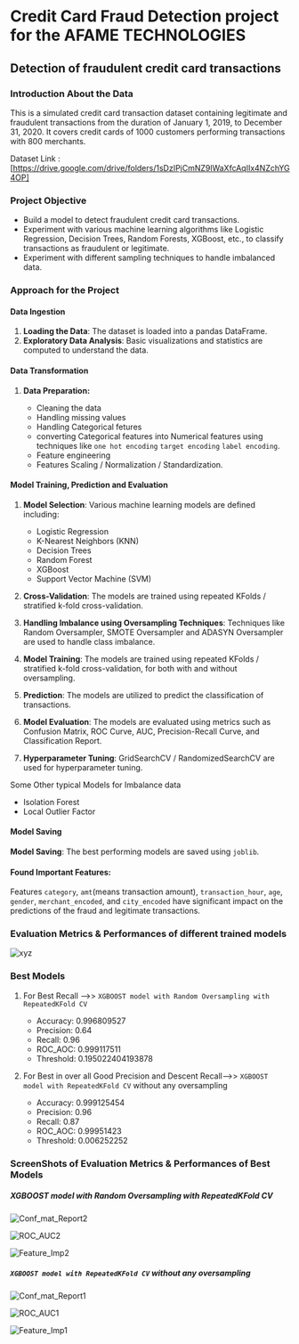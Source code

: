 # Credit Card Fraud Detection project for the AFAME TECHNOLOGIES

## Detection of fraudulent credit card transactions

### Introduction About the Data
This is a simulated credit card transaction dataset containing legitimate and fraudulent transactions from the duration of January 1, 2019, to December 31, 2020. It covers credit cards of 1000 customers performing transactions with 800 merchants.

Dataset Link :
[https://drive.google.com/drive/folders/1sDzIPjCmNZ9lWaXfcAqIIx4NZchYG4OP]

### Project Objective

- Build a model to detect fraudulent credit card transactions.
- Experiment with various machine learning algorithms like Logistic Regression, Decision Trees, Random Forests, XGBoost, etc., to classify transactions as fraudulent or legitimate.
- Experiment with different sampling techniques to handle imbalanced data.

### Approach for the Project

#### Data Ingestion

1. **Loading the Data**: The dataset is loaded into a pandas DataFrame.
2. **Exploratory Data Analysis**: Basic visualizations and statistics are computed to understand the data.

#### Data Transformation

1. **Data Preparation:**
   
   - Cleaning the data
   - Handling missing values
   - Handling Categorical fetures
   - converting Categorical features into Numerical features using techniques like `one hot encoding` `target encoding` `label encoding`.
   - Feature engineering
   - Features Scaling / Normalization / Standardization.

#### Model Training, Prediction and Evaluation

1. **Model Selection**: Various machine learning models are defined including:
   - Logistic Regression
   - K-Nearest Neighbors (KNN)
   - Decision Trees
   - Random Forest
   - XGBoost
   - Support Vector Machine (SVM)
     
2. **Cross-Validation**: The models are trained using repeated KFolds / stratified k-fold cross-validation.
3. **Handling Imbalance using Oversampling Techniques**: Techniques like Random Oversampler, SMOTE Oversampler and ADASYN Oversampler are used to handle class imbalance.
4. **Model Training**: The models are trained using repeated KFolds / stratified k-fold cross-validation, for both with and without oversampling.
5. **Prediction**: The models are utilized to predict the classification of transactions.
6. **Model Evaluation**: The models are evaluated using metrics such as Confusion Matrix, ROC Curve, AUC, Precision-Recall Curve, and Classification Report.
7. **Hyperparameter Tuning**: GridSearchCV / RandomizedSearchCV are used for hyperparameter tuning.

Some Other typical Models for Imbalance data
  - Isolation Forest
  - Local Outlier Factor

#### Model Saving
**Model Saving**: The best performing models are saved using `joblib`.

#### Found Important Features:
Features `category`, `amt`(means transaction amount), `transaction_hour`, `age`, `gender`, `merchant_encoded`, and `city_encoded` have significant impact on the predictions of the fraud and legitimate transactions.

### Evaluation Metrics & Performances of different trained models

![xyz](./different_Models_Evaluation_Metrics.png)


### Best Models
1. For Best Recall -->> `XGBOOST model with Random Oversampling with RepeatedKFold CV`

   - Accuracy:   0.996809527
   - Precision:  0.64
   - Recall:     0.96
   - ROC_AOC:    0.999117511
   - Threshold:  0.195022404193878
     
3. For Best in over all Good Precision and Descent Recall-->> `XGBOOST model with RepeatedKFold CV` without any oversampling

   - Accuracy:    0.999125454
   - Precision:   0.96
   - Recall:      0.87
   - ROC_AOC: 		0.99951423
   - Threshold: 	0.006252252
   
### ScreenShots of Evaluation Metrics & Performances of Best Models

##### XGBOOST model with Random Oversampling with RepeatedKFold CV


![Conf_mat_Report2](./Screen_Shots_Models_Performance_attributes/recall-XGBOOST_Random_Oversampling_with_RepeatedKFold_CV/Conf_mat_Report2.png)

![ROC_AUC2](./Screen_Shots_Models_Performance_attributes/recall-XGBOOST_Random_Oversampling_with_RepeatedKFold_CV/ROC_AUC2.png)

![Feature_Imp2](./Screen_Shots_Models_Performance_attributes/recall-XGBOOST_Random_Oversampling_with_RepeatedKFold_CV/Feature_Imp2.png)


#####  `XGBOOST model with RepeatedKFold CV` without any oversampling


![Conf_mat_Report1](./Screen_Shots_Models_Performance_attributes/precision&recall-XGBOOST_RepeatedKFold_CV/Conf_mat_Report1.png)

![ROC_AUC1](./Screen_Shots_Models_Performance_attributes/precision&recall-XGBOOST_RepeatedKFold_CV/ROC_AUC1.png)

![Feature_Imp1](./Screen_Shots_Models_Performance_attributes/precision&recall-XGBOOST_RepeatedKFold_CV/Feature_Imp1.png)

